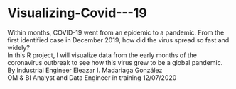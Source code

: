 # Visualizing-Covid---19  
Within months, COVID-19 went from an epidemic to a pandemic. From the first identified case in December 2019, how did the virus spread so fast and widely?  
In this R project, I will visualize data from the early months of the coronavirus outbreak to see how this virus grew to be a global pandemic. 
By Industrial Engineer Eleazar I. Madariaga González  
OM & BI Analyst and Data Engineer in training
12/07/2020
